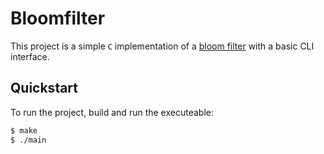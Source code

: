 # Bloomfilter

This project is a simple `C` implementation of a [bloom filter](https://en.wikipedia.org/wiki/Bloom_filter)
with a basic CLI interface.

## Quickstart
To run the project, build and run the executeable:

```bash
$ make
$ ./main
```

